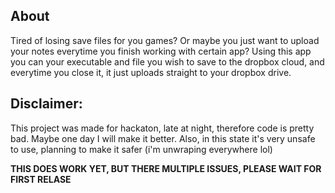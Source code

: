 ## About
Tired of losing save files for you games? Or maybe you just want to upload your notes everytime you finish working with certain app?
Using this app you can your executable and file you wish to save to the dropbox cloud, and everytime you close it, it just uploads straight to your dropbox drive.


## Disclaimer:
This project was made for hackaton, late at night, therefore code is pretty bad.
Maybe one day I will make it better.
Also, in this state it's very unsafe to use, planning to make it safer (i'm unwraping everywhere lol)

**THIS DOES WORK YET, BUT THERE MULTIPLE ISSUES, PLEASE WAIT FOR FIRST RELASE**
